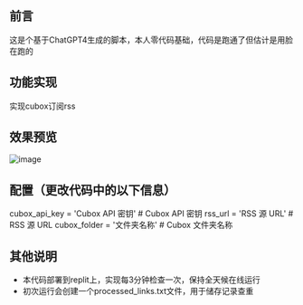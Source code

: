 

## 前言
这是个基于ChatGPT4生成的脚本，本人零代码基础，代码是跑通了但估计是用脸在跑的

## 功能实现
实现cubox订阅rss

## 效果预览
![image](https://github.com/712346867/ttrss-cubox/assets/35997541/faaaebf0-0b64-4e0a-92d6-987e676a9f79)


## 配置（更改代码中的以下信息）
cubox_api_key = 'Cubox API 密钥'  # Cubox API 密钥
rss_url = 'RSS 源 URL'  # RSS 源 URL
cubox_folder = '文件夹名称'  # Cubox 文件夹名称

## 其他说明
- 本代码部署到replit上，实现每3分钟检查一次，保持全天候在线运行
- 初次运行会创建一个processed_links.txt文件，用于储存记录查重
  
